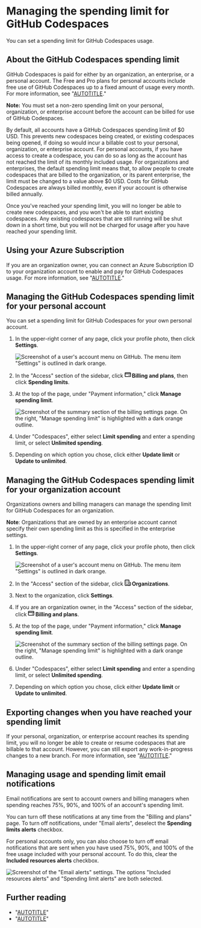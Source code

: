 # Managing the spending limit for GitHub Codespaces

You can set a spending limit for GitHub Codespaces usage.

## About the GitHub Codespaces spending limit

GitHub Codespaces is paid for either by an organization, an enterprise, or a personal account. The Free and Pro plans for personal accounts include free use of GitHub Codespaces up to a fixed amount of usage every month. For more information, see "[AUTOTITLE](/billing/managing-billing-for-github-codespaces/about-billing-for-github-codespaces)."

<div class="ghd-spotlight ghd-spotlight-note border rounded-1 my-3 p-3 f5 color-border-accent-emphasis color-bg-accent">

**Note:** You must set a non-zero spending limit on your personal, organization, or enterprise account before the account can be billed for use of GitHub Codespaces.

</div>

By default, all accounts have a GitHub Codespaces spending limit of $0 USD. This prevents new codespaces being created, or existing codespaces being opened, if doing so would incur a billable cost to your personal, organization, or enterprise account. For personal accounts, if you have access to create a codespace, you can do so as long as the account has not reached the limit of its monthly included usage. For organizations and enterprises, the default spending limit means that, to allow people to create codespaces that are billed to the organization, or its parent enterprise, the limit must be changed to a value above $0 USD.
Costs for GitHub Codespaces are always billed monthly, even if your account is otherwise billed annually.

Once you've reached your spending limit, you will no longer be able to create new codespaces, and you won't be able to start existing codespaces. Any existing codespaces that are still running will be shut down in a short time, but you will not be charged for usage after you have reached your spending limit.

## Using your Azure Subscription

If you are an organization owner, you can connect an Azure Subscription ID to your organization  account to enable and pay for GitHub Codespaces usage. For more information, see "[AUTOTITLE](/billing/managing-the-plan-for-your-github-account/connecting-an-azure-subscription)."

## Managing the GitHub Codespaces spending limit for your personal account

You can set a spending limit for GitHub Codespaces for your own personal account.

1. In the upper-right corner of any page, click your profile photo, then click **Settings**.

    ![Screenshot of a user's account menu on GitHub. The menu item "Settings" is outlined in dark orange.](/assets/images/help/settings/userbar-account-settings.png)

1. In the "Access" section of the sidebar, click **<svg version="1.1" width="16" height="16" viewBox="0 0 16 16" class="octicon octicon-credit-card" aria-hidden="true"><path d="M10.75 9a.75.75 0 0 0 0 1.5h1.5a.75.75 0 0 0 0-1.5h-1.5Z"></path><path d="M0 3.75C0 2.784.784 2 1.75 2h12.5c.966 0 1.75.784 1.75 1.75v8.5A1.75 1.75 0 0 1 14.25 14H1.75A1.75 1.75 0 0 1 0 12.25ZM14.5 6.5h-13v5.75c0 .138.112.25.25.25h12.5a.25.25 0 0 0 .25-.25Zm0-2.75a.25.25 0 0 0-.25-.25H1.75a.25.25 0 0 0-.25.25V5h13Z"></path></svg> Billing and plans**, then click **Spending limits**.
1. At the top of the page, under "Payment information," click **Manage spending limit**.

   ![Screenshot of the summary section of the billing settings page. On the right, "Manage spending limit" is highlighted with a dark orange outline.](/assets/images/help/billing/manage-spending-limit-link.png)
1. Under "Codespaces", either select **Limit spending** and enter a spending limit, or select **Unlimited spending**.
1. Depending on which option you chose, click either **Update limit** or **Update to unlimited**.

## Managing the GitHub Codespaces spending limit for your organization account

Organizations owners and billing managers can manage the spending limit for GitHub Codespaces for an organization.

<div class="ghd-spotlight ghd-spotlight-note border rounded-1 my-3 p-3 f5 color-border-accent-emphasis color-bg-accent">

**Note**: Organizations that are owned by an enterprise account cannot specify their own spending limit as this is specified in the enterprise settings.

</div>

1. In the upper-right corner of any page, click your profile photo, then click **Settings**.

    ![Screenshot of a user's account menu on GitHub. The menu item "Settings" is outlined in dark orange.](/assets/images/help/settings/userbar-account-settings.png)

1. In the "Access" section of the sidebar, click **<svg version="1.1" width="16" height="16" viewBox="0 0 16 16" class="octicon octicon-organization" aria-hidden="true"><path d="M1.75 16A1.75 1.75 0 0 1 0 14.25V1.75C0 .784.784 0 1.75 0h8.5C11.216 0 12 .784 12 1.75v12.5c0 .085-.006.168-.018.25h2.268a.25.25 0 0 0 .25-.25V8.285a.25.25 0 0 0-.111-.208l-1.055-.703a.749.749 0 1 1 .832-1.248l1.055.703c.487.325.779.871.779 1.456v5.965A1.75 1.75 0 0 1 14.25 16h-3.5a.766.766 0 0 1-.197-.026c-.099.017-.2.026-.303.026h-3a.75.75 0 0 1-.75-.75V14h-1v1.25a.75.75 0 0 1-.75.75Zm-.25-1.75c0 .138.112.25.25.25H4v-1.25a.75.75 0 0 1 .75-.75h2.5a.75.75 0 0 1 .75.75v1.25h2.25a.25.25 0 0 0 .25-.25V1.75a.25.25 0 0 0-.25-.25h-8.5a.25.25 0 0 0-.25.25ZM3.75 6h.5a.75.75 0 0 1 0 1.5h-.5a.75.75 0 0 1 0-1.5ZM3 3.75A.75.75 0 0 1 3.75 3h.5a.75.75 0 0 1 0 1.5h-.5A.75.75 0 0 1 3 3.75Zm4 3A.75.75 0 0 1 7.75 6h.5a.75.75 0 0 1 0 1.5h-.5A.75.75 0 0 1 7 6.75ZM7.75 3h.5a.75.75 0 0 1 0 1.5h-.5a.75.75 0 0 1 0-1.5ZM3 9.75A.75.75 0 0 1 3.75 9h.5a.75.75 0 0 1 0 1.5h-.5A.75.75 0 0 1 3 9.75ZM7.75 9h.5a.75.75 0 0 1 0 1.5h-.5a.75.75 0 0 1 0-1.5Z"></path></svg> Organizations**.
1. Next to the organization, click **Settings**.
1. If you are an organization owner, in the "Access" section of the sidebar, click **<svg version="1.1" width="16" height="16" viewBox="0 0 16 16" class="octicon octicon-credit-card" aria-hidden="true"><path d="M10.75 9a.75.75 0 0 0 0 1.5h1.5a.75.75 0 0 0 0-1.5h-1.5Z"></path><path d="M0 3.75C0 2.784.784 2 1.75 2h12.5c.966 0 1.75.784 1.75 1.75v8.5A1.75 1.75 0 0 1 14.25 14H1.75A1.75 1.75 0 0 1 0 12.25ZM14.5 6.5h-13v5.75c0 .138.112.25.25.25h12.5a.25.25 0 0 0 .25-.25Zm0-2.75a.25.25 0 0 0-.25-.25H1.75a.25.25 0 0 0-.25.25V5h13Z"></path></svg> Billing and plans**.
1. At the top of the page, under "Payment information," click **Manage spending limit**.

   ![Screenshot of the summary section of the billing settings page. On the right, "Manage spending limit" is highlighted with a dark orange outline.](/assets/images/help/billing/manage-spending-limit-link.png)
1. Under "Codespaces", either select **Limit spending** and enter a spending limit, or select **Unlimited spending**.
1. Depending on which option you chose, click either **Update limit** or **Update to unlimited**.

## Exporting changes when you have reached your spending limit

If your personal, organization, or enterprise account reaches its spending limit, you will no longer be able to create or resume codespaces that are billable to that account. However, you can still export any work-in-progress changes to a new branch. For more information, see "[AUTOTITLE](/codespaces/troubleshooting/exporting-changes-to-a-branch)."

## Managing usage and spending limit email notifications

Email notifications are sent to account owners and billing managers when spending reaches 75%, 90%, and 100% of an account's spending limit.

You can turn off these notifications at any time from the "Billing and plans" page. To turn off notifications, under "Email alerts", deselect the **Spending limits alerts** checkbox.

For personal accounts only, you can also choose to turn off email notifications that are sent when you have used 75%, 90%, and 100% of the free usage included with your personal account. To do this, clear the **Included resources alerts** checkbox.

![Screenshot of the "Email alerts" settings. The options "Included resources alerts" and "Spending limit alerts" are both selected.](/assets/images/help/codespaces/codespaces-spending-limit-notifications.png)

## Further reading

- "[AUTOTITLE](/codespaces/managing-codespaces-for-your-organization/restricting-access-to-machine-types)"
- "[AUTOTITLE](/codespaces/managing-codespaces-for-your-organization/managing-the-cost-of-github-codespaces-in-your-organization)"
